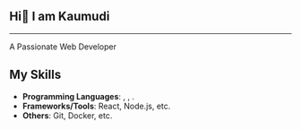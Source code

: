 ## Hi👋 I am Kaumudi
___

A Passionate Web Developer

## My Skills
- **Programming Languages**: <i class="fa-brands fa-python"></i>, <i class="fa-brands fa-js"></i>, <i class="fa-brands fa-java"></i>.
- **Frameworks/Tools**: React, Node.js, etc.
- **Others**: Git, Docker, etc.
<!--
**KaumudiSoman/KaumudiSoman** is a ✨ _special_ ✨ repository because its `README.md` (this file) appears on your GitHub profile.

Here are some ideas to get you started:

- 🔭 I’m currently working on ...
- 🌱 I’m currently learning ...
- 👯 I’m looking to collaborate on ...
- 🤔 I’m looking for help with ...
- 💬 Ask me about ...
- 📫 How to reach me: ...
- 😄 Pronouns: ...
- ⚡ Fun fact: ...
-->
